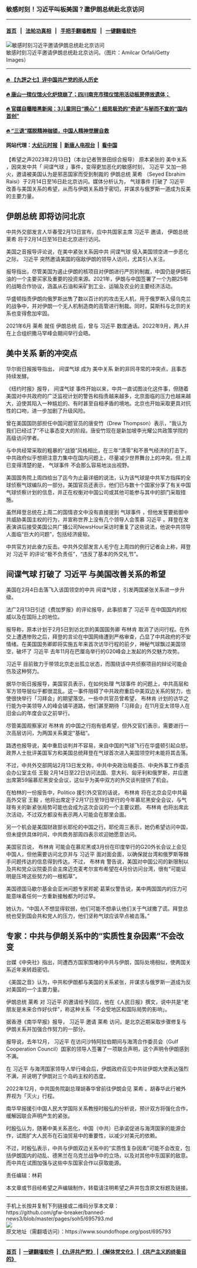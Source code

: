 ### 敏感时刻！习近平叫板美国？邀伊朗总统赴北京访问
------------------------

#### [首页](https://github.com/gfw-breaker/banned-news3/blob/master/README.md) &nbsp;&nbsp;|&nbsp;&nbsp; [法轮功真相](https://github.com/begood0513/basic/blob/master/README.md)  &nbsp;&nbsp;|&nbsp;&nbsp; [手把手翻墙教程](https://github.com/gfw-breaker/guides/wiki)  &nbsp;&nbsp;|&nbsp;&nbsp; [一键翻墙软件](https://github.com/gfw-breaker/nogfw/blob/master/README.md)  



<div><img alt="敏感时刻习近平邀请伊朗总统赴北京访问" src="https://img.soundofhope.org/2023-02/gettyimages-1074993744-1676318460392.jpg"/>
<br/><figcaption class="caption">
 敏感时刻习近平邀请伊朗总统赴北京访问。（图片：Amilcar Orfali/Getty Images）
</figcaption></div><hr/>

#### [ 🔥  【九評之七】评中国共产党的杀人历史](http://45.63.98.24:10000/videos/res1/news/../../res/jiuping/index.html?202302150440)

#### [ 🔥  唐山一殡仪馆火化炉烧崩了；四川南充市殡仪馆用活动板房停放遗体；](http://45.63.98.24:10000/videos/res1/news/../../res1/corona/index.html?202302150440)

#### [ 🔥  官媒自曝暗黑新闻：3儿童同日“换心”！细思极恐的“奇迹”与秘而不宣的“国内首创”](http://45.63.98.24:10000/videos/res1/news/../../res/Organs/index.html?202302150440)

#### [ 🔥  “三退”摆脱精神枷锁，中国人精神觉醒自救](http://45.63.98.24:10000/videos/res1/news/../../res1/tui/index.html?202302150440)

#### 网站代理：[大纪元时报](http://45.63.98.24:85/gb/?202302150440) &nbsp;|&nbsp; [新唐人电视台](http://45.63.98.24:8808/gb/?202302150440) &nbsp;|&nbsp; [看中国](http://45.63.98.24:8300/?202302150440)

<div><div class="Content__Wrapper sc-1bvya0-0 elmmKw article_body" data-checkusr="" itemprop="articleBody">
 <div id="post_place_1">
 </div>
 <p class="meta-top">
  <span class="meta">
   【希望之声2023年2月13日】（本台记者贺景田综合报导）
  </span>
  原本紧张的
  <ok href="/term/3103">
   美中关系
  </ok>
  ，因突发中共「
  <ok href="/term/834957">
   间谍气球
  </ok>
  」事件，变得更加恶化的敏感时刻，
  <ok href="/term/1063">
   习近平
  </ok>
  又加一把火，邀请被美国认为是邪恶国家而受到制裁的
  <ok href="/term/24750">
   伊朗总统
  </ok>
  <ok href="/term/249745">
   莱希
  </ok>
  （Seyed Ebrahim Raisi）于2月14日至16日赴北京访问。媒体分析认为，
  <ok href="/term/836016">
   气球事件
  </ok>
  打破了
  <ok href="/term/1063">
   习近平
  </ok>
  改善与美国关系的希望，从而与伊朗关系趋于密切，并谋求与俄罗斯一道成为反美的主要力量。
 </p>
 <h2>
  <strong>
   <ok href="/term/24750">
    伊朗总统
   </ok>
   即将访问北京
  </strong>
 </h2>
 <p>
  中共外交部发言人华春莹2月13日宣布，应中共国家主席
  <ok href="/term/1063">
   习近平
  </ok>
  邀请，
  <ok href="/term/24750">
   伊朗总统
  </ok>
  <ok href="/term/249745">
   莱希
  </ok>
  将于2月14日至16日赴北京进行访问。
 </p>
 <p>
  美国之音报导评论说，在美中紧张关系因中共
  <ok href="/term/834957">
   间谍气球
  </ok>
  侵入美国领空进一步恶化之际，
  <ok href="/term/1063">
   习近平
  </ok>
  突然邀请美国的宿敌伊朗的领导人访问，尤其引人关注。
 </p>
 <p>
  报导指出，尽管美国为遏止伊朗的核项目对伊朗进行严厉的制裁，中国仍是伊朗石油的一个主要买家及重要的投资来源。2021年，伊朗与中国签署了一个为期25年的战略合作协议，涵盖从石油和采矿到工业、运输及农业的主要经济活动。
 </p>
 <p>
  华盛顿指责伊朗向俄罗斯出售了数以百计的的攻击无人机，用于俄罗斯入侵乌克兰的战争中，并对伊朗一个无人机制造商的高管进行制裁。同时，莫斯科与北京的关系也变得愈加牢固。
 </p>
 <p>
  2021年6月
  <ok href="/term/249745">
   莱希
  </ok>
  就任
  <ok href="/term/24750">
   伊朗总统
  </ok>
  后，曾与
  <ok href="/term/1063">
   习近平
  </ok>
  数度通话。2022年9月，两人并在上合组织撒马罕峰会期间举行会晤。
 </p>
 <h2>
  <strong>
   <ok href="/term/3103">
    美中关系
   </ok>
   <ok href="/term/377230">
    新的冲突点
   </ok>
  </strong>
 </h2>
 <p>
  华尔街日报报导指出，
  <ok href="/term/834957">
   间谍气球
  </ok>
  成为
  <ok href="/term/3103">
   美中关系
  </ok>
  新的非同寻常的冲突点，且事态持续发酵。
 </p>
 <p>
  《纽约时报》报导，
  <ok href="/term/834957">
   间谍气球
  </ok>
  事件开始以来，中共一直试图淡化这件事，但随着美国对中共政府的广泛监视计划的警告和指责越来越多，北京面临的压力也越来越大，迫使其陷入一种尴尬的、有时甚至自相矛盾的境地。北京也开始采取更具对抗性的口吻，进一步加剧了升级风险。
 </p>
 <p>
  曾在美国国防部担任中国问题官员的唐安竹（Drew Thompson）表示，“我认为我们已经过了”不让事态变大的阶段。唐安竹现在是新加坡李光耀公共政策学院的高级访问学者。
 </p>
 <p>
  与中共经常采取的粗暴的“战狼”风格相比，在三年“清零”和不景气经济的打击下，中共政府似乎想把注意力集中在国内问题上，尽量减少世界舞台上的冲突。但上周已变得清楚的是，
  <ok href="/term/836016">
   气球事件
  </ok>
  不会那么容易地淡出视野。
 </p>
 <p>
  美国国务院上周四给出了迄今为止最详细的说法，认为该气球是中共军方指挥的全球侦察气球编队的一部分。美国官员还表示，他们已与数十个国家分享了有关中国气球侦察计划的信息，并正在权衡对中国公司或其他可能参与其中的部门采取措施。
 </p>
 <p>
  虽然拜登总统在上周二的国情咨文中没有直接提到
  <ok href="/term/836016">
   气球事件
  </ok>
  ，但他发誓要抵御中共威胁美国主权的行为，并宣称世界上没有几个领导人会羡慕
  <ok href="/term/1063">
   习近平
  </ok>
  。拜登在发表演讲后接受美国公共广播公司NewsHour采访时重复了这些说法，他说中共领导人面临“巨大的问题”，包括经济疲软。
 </p>
 <p>
  中共官方对此奋力反击。中共外交部发言人毛宁在上周四的例行记者会上称，拜登对
  <ok href="/term/1063">
   习近平
  </ok>
  的评论“极不负责任”，“违反了基本的外交礼节”。
 </p>
 <h2>
  <strong>
   <ok href="/term/834957">
    间谍气球
   </ok>
   打破了
   <ok href="/term/1063">
    习近平
   </ok>
   与美国改善关系的希望
  </strong>
 </h2>
 <p>
  美国在2月4日击落飞入该国领空的中共
  <ok href="/term/834957">
   间谍气球
  </ok>
  ，引发两国紧张关系进一步升级。
 </p>
 <p>
  法广2月13日引述《费加罗报》的评论报导，此事损害了
  <ok href="/term/1063">
   习近平
  </ok>
  在中国国内的权威以及在国际上的地位。
 </p>
 <p>
  报导称，原本计划于2月5日到访北京的美国国务卿
  <ok href="/term/400558">
   布林肯
  </ok>
  取消了访问行程。在外交上遭遇惨败之后，拜登的言论在中国网络遭到严格审查，凸显了中共政府的不安情绪。在美国国务卿即将实施五年来首次访华行程的前夕，神秘气球飘过美国领空，破坏了
  <ok href="/term/1063">
   习近平
  </ok>
  去年11月在巴厘岛举行的G20峰会上发起的外交魅力攻势。
 </p>
 <p>
  <ok href="/term/1063">
   习近平
  </ok>
  目前致力于带领北京走出孤立状态，而围绕该中共侦察项目的辩论可能会伤及这种努力。
 </p>
 <p>
  据华尔街日报报导，美国官员表示，在如何处理
  <ok href="/term/836016">
   气球事件
  </ok>
  的问题上，中共高层和军方领导层似乎都很混乱。这一事件阻碍了中共政府重启中美双边关系的努力，也使很快举行「习拜会」的期望落空。一些中共官员曾希望，
  <ok href="/term/400558">
   布林肯
  </ok>
  计划的访华之行能为中美领导人的峰会铺平道路，他们甚至期待「习拜会」在11月亚太领导人在旧金山的年度会议之前举行。
 </p>
 <p>
  尽管美国观察家对
  <ok href="/term/400558">
   布林肯
  </ok>
  的中国之行抱有低希望，但外交官们表示，需要进行一次高层访问，为两国关系奠定“基础”。
 </p>
 <p>
  路透也报导说，美中重启谈判并不容易，来自中国的气球飞行在华盛顿引起众怒，政界人士批评美国军方和美国总统拜登在气球首次进入美国领空时未能将其击落。
 </p>
 <p>
  不过，中共外交部网站2月13日发文称，中共中央政治局委员、中央外事工作委员会办公室主任
  <ok href="/term/19924">
   王毅
  </ok>
  2月14日至22日访问法国、意大利、匈牙利和俄罗斯，并应邀出席第59届慕尼黑安全会议，这似乎为美中双方的外交谈判提供了机会。
 </p>
 <p>
  在柏林的一份报告中，Politico 援引外交官的话说，
  <ok href="/term/400558">
   布林肯
  </ok>
  将在北京会见中共最高外交官
  <ok href="/term/19924">
   王毅
  </ok>
  ，他将出席定于2月17日至19日举行的今年慕尼黑安全会议，与气球有关的新紧张局势可能也会成为这次会议的一个主要议题。
  <ok href="/term/400558">
   布林肯
  </ok>
  也将出席此次活动，不过双方都没有表示两人可能会在那里会面。
 </p>
 <p>
  另一个机会是美国财政部长耶伦的中国之行。耶伦周三表示，她仍希望访问中国，但未提供具体时间，中共商务部周四表示欢迎她愿意访问。
 </p>
 <p>
  美国官员说，
  <ok href="/term/400558">
   布林肯
  </ok>
  可能会在慕尼黑或3月份在印度举行的G20外长会议上会见中国人，但他需要访问北京并与
  <ok href="/term/1063">
   习近平
  </ok>
  面对面会面，以确保就台湾和俄罗斯等棘手问题传达的信息得到传达。不过，
  <ok href="/term/400558">
   布林肯
  </ok>
  警告说，美国对中国公司的新限制以及共和党众议院委员会主席迈克麦考尔宣布希望在4月份访问台湾，很有“可能证明是压垮这些努力的一根稻草”。
 </p>
 <p>
  美国德国马歇尔基金会亚洲问题专家邦妮·葛莱仪警告说，美中两国国内的压力可能意味着任何一方重新接触都为时过早。
 </p>
 <p>
  她认为，“中国人不想显得软弱，他们可能不想承认他们关于气球撒了谎。拜登总统也受到国会共和党人的压力，他们坚称气球应该早点被击落。”
 </p>
 <h2>
  <strong>
   专家：中共与伊朗关系中的“实质性复杂因素”不会改变
  </strong>
 </h2>
 <p>
  台媒《中央社》指出，同遭西方国家围堵的中共与伊朗，国际处境相似，使两国关系近年来转趋密切。
 </p>
 <p>
  《美国之音》认为，中共和伊朗都与美国的关系紧张，并谋求与俄罗斯一道成为反对美国的一个主要力量。
 </p>
 <p>
  <ok href="/term/24750">
   伊朗总统
  </ok>
  <ok href="/term/249745">
   莱希
  </ok>
  对
  <ok href="/term/1063">
   习近平
  </ok>
  的邀请给予回应，他在《人民日报》撰文，说中共是“老朋友是未来合作好伙伴”，称这种关系「不会受地区和国际局势的影响」。
 </p>
 <p>
  据香港《南华早报》报导，
  <ok href="/term/1063">
   习近平
  </ok>
  邀请
  <ok href="/term/249745">
   莱希
  </ok>
  访问，是北京近期采取步骤修复与伊朗关系并加强合作努力的一部分。
 </p>
 <p>
  报导说，去年12月，
  <ok href="/term/1063">
   习近平
  </ok>
  在访问沙特阿拉伯期间与海湾合作委员会（Gulf Cooperation Council）国家的领导人签署了一项联合声明，这个声明令伊朗感到不满。
 </p>
 <p>
  在
  <ok href="/term/1063">
   习近平
  </ok>
  与海湾国家领导人举行峰会后，伊朗政府召见中共驻伊朗大使表达强烈不满，并说明了伊朗对三个岛屿主权的态度。
 </p>
 <p>
  2022年12月，中共国务院副总理胡春华曾前往伊朗会见
  <ok href="/term/249745">
   莱希
  </ok>
  。胡春华此行被外界视为「灭火」行程。
 </p>
 <p>
  南华早报援引中国人民大学国际关系教授时殷弘的分析说，预计双方将强化合作，缓解因联合声明产生的紧张。
 </p>
 <p>
  时殷弘认为，随著中美关系恶化，中国（中共）已承诺促进与海湾国家的能源合作，试图扩大人民币在石油贸易中的重要性，以减少对美元的依赖。
 </p>
 <p>
  不过，时殷弘表示，中共与伊朗双边关系中的“实质性复杂因素”可能不会改变，包括伊朗国内的动乱、德黑兰在乌克兰战争中的立场，以及对其他中东国家的敌意。而中共在试图加强与这些中东国家合作以获取能源。
 </p>
 <p class="meta-btm">
  责任编辑：林莉
 </p>
 <p class="meta-btm">
  本文章或节目经希望之声编辑制作，转载请注明希望之声并包含原文标题及链接。
 </p>
</div>
</div>
<hr/>
手机上长按并复制下列链接或二维码分享本文章：<br/>
https://github.com/gfw-breaker/banned-news3/blob/master/pages/soh5/695793.md <br/>
<a href='https://github.com/gfw-breaker/banned-news3/blob/master/pages/soh5/695793.md'><img src='https://github.com/gfw-breaker/banned-news3/blob/master/pages/soh5/695793.md.png'/></a> <br/>
原文地址（需翻墙访问）：https://www.soundofhope.org/post/695793


------------------------
#### [首页](https://github.com/gfw-breaker/banned-news3/blob/master/README.md) &nbsp;|&nbsp; [一键翻墙软件](https://github.com/gfw-breaker/nogfw/blob/master/README.md) &nbsp;| [《九评共产党》](https://github.com/gfw-breaker/9ping.md/blob/master/README.md#九评之一评共产党是什么) | [《解体党文化》](https://github.com/gfw-breaker/jtdwh.md/blob/master/README.md) | [《共产主义的终极目的》](https://github.com/gfw-breaker/gczydzjmd.md/blob/master/README.md)


<img src='http://gfw-breaker.win/banned-news3/pages/soh5/695793.md' width='0px' height='0px'/>
